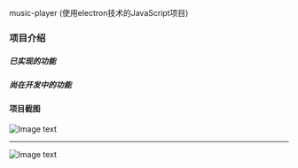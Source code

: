 music-player (使用electron技术的JavaScript项目)

### 项目介绍



##### 已实现的功能


##### 尚在开发中的功能


#### 项目截图
![Image text](http://wx1.sinaimg.cn/large/77b25649gy1fv3u5rmggrj20ce0iqgon.jpg)

---
![Image text](http://wx3.sinaimg.cn/large/77b25649gy1fv3yvh9b4ag20a70h8jym.gif
)

